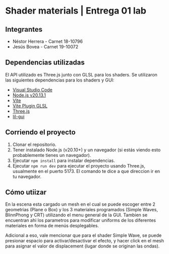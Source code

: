 # Shader materials | Entrega 01 lab

## Integrantes
- Néstor Herrera - Carnet 18-10796
- Jesús Bovea - Carnet 19-10072

## Dependencias utilizadas

El API utilizado es Three.js junto con GLSL para los shaders. Se utilizaron las siguientes dependencias para los shaders y GUI:

- [Visual Studio Code](https://code.visualstudio.com/)
- [Node.js v20.13.1](https://nodejs.org/en)
- [Vite](https://vite.dev/)
- [Vite Plugin GLSL](https://www.npmjs.com/package/vite-plugin-glsl)
- [Three.js](https://threejs.org/)
- [lil-gui](https://github.com/georgealways/lil-gui)

## Corriendo el proyecto

1. Clonar el repositorio.
2. Tener instalado Node.js (v20.10+) y un navegador (si estás viendo esto probablemente tienes un navegador).
3. Ejecutar `npm install` para instalar dependencias.
4. Ejecutar `npm run dev` para ejecutar el proyecto usando Three.js, usualmente en el puerto 5173. El comando te dice a que direccion ir en tu navegador.

## Cómo utiizar

En la escena esta cargado un mesh en el cual se puede escoger entre 2 geometrias (Plane o Box) y los 3 materiales programados (Simple Waves, BlinnPhong y CRT) utilizando el menu general de la GUI. Tambien se encuentran ahi los parametros para modificar uniforms de los diferentes materiales en forma de menús desplegables.

Adicional a eso, vale mencionar que para el shader Simple Wave, se puede presionar espacio para activar/desactivar el efecto, y hacer click en el mesh para asignar el valor de displacement (lugar donde se originan las ondas).
